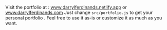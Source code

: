 Visit the portfolio at : www.darrylferdinands.netlify.app or www.darrylferdinands.com
Just change `src/portfolio.js` to get your personal portfolio . Feel free to use it as-is or customize it as much as you want.
